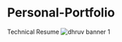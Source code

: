 # Personal-Portfolio
Technical Resume
![dhruv banner 1](https://github.com/Courage003/Personal-Portfolio/assets/111676377/d5208bd7-3c5a-44fc-9e36-83ac16b96d86)
